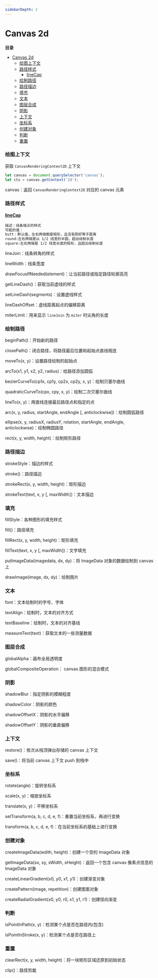 ```yaml
---
sidebarDepth: 2
---
```


# Canvas 2d

**目录**

- [Canvas 2d](#canvas-2d)
    - [绘图上下文](#绘图上下文)
    - [路径样式](#路径样式)
      - [lineCap](#linecap)
    - [绘制路径](#绘制路径)
    - [路径描边](#路径描边)
    - [填充](#填充)
    - [文本](#文本)
    - [图层合成](#图层合成)
    - [阴影](#阴影)
    - [上下文](#上下文)
    - [坐标系](#坐标系)
    - [创建对象](#创建对象)
    - [判断](#判断)
    - [重置](#重置)

### 绘图上下文

获取 `CanvasRenderingContext2D` 上下文

```javascript
let canvas = document.querySelector('canvas');
let ctx = canvas.getContext('2d');
```

canvas：返回 `CanvasRenderingContext2D`  对应的 canvas 元素

### 路径样式

#### [lineCap](../examples/canvas2d/路径样式.md)

```markdown
描述：线条端点的样式
可能的值：
butt：默认值，左右两端都是矩形，且没有刚好等于距离
round:左右两端是以 1/2 线宽的半圆，超出绘制长度
square:左右两端是 1/2 线宽长度的矩形，且超出绘制长度
```

lineJoin：线条转角的样式

lineWidth：线条宽度

drawFocusIfNeeded(element)：让当前路径或指定路径轮廓高亮

getLineDash()：获取当前虚线的样式

setLineDash(segments)：设置虚线样式

lineDashOffset：虚线距离起点的偏移距离

miterLimit：用来显示 `lineJoin` 为 `miter` 时尖角的长度

### 绘制路径

beginPath()：开始新的路径

closePath()：闭合路径，将路径最后位置和起始点直线相连

moveTo(x, y)：设置路径绘制的起始点

arcTo(x1, y1, x2, y2, radius)：给路径添加圆弧

bezierCurveTo(cp1x, cp1y, cp2x, cp2y, x, y)：绘制贝塞尔曲线

quadraticCurveTo(cpx, cpy, x, y)：绘制二次贝塞尔曲线

lineTo(x, y)：用直线连接最后路径点和指定的点

arc(x, y, radius, startAngle, endAngle [, anticlockwise])：绘制圆弧路径

ellipse(x, y, radiusX, radiusY, rotation, startAngle, endAngle, anticlockwise)：绘制椭圆路径

rect(x, y, width, height)：绘制矩形路径

### 路径描边

strokeStyle：描边的样式

stroke()：路径描边

strokeRect(x, y, width, height)：矩形描边

strokeText(text, x, y [, maxWidth])：文本描边

### 填充

fillStyle：各种图形的填充样式

fill()：路径填充

fillRect(x, y, width, height)：矩形填充

fillText(text, x, y [, maxWidth])：文字填充

putImageData(imagedata, dx, dy)：将 ImageData 对象的数据绘制到 canvas 上

drawImage(image, dx, dy)：绘制图片

### 文本

font：文本绘制时的字号、字体

textAlign：绘制时，文本的对齐方式

textBaseline：绘制时，文本的对齐基线

measureText(text)：获取文本的一些测量数据

### 图层合成

globalAlpha：画布全局透明度

globalCompositeOperation： canvas 图形的混合模式

### 阴影

shadowBlur：指定阴影的模糊程度

shadowColor：阴影的颜色

shadowOffsetX：阴影的水平偏移

shadowOffsetY：阴影的垂直偏移

### 上下文

restore()：依次从栈顶弹出存储的 canvas 上下文

save()：将当前 canvas 上下文 push 到栈中

### 坐标系

rotate(angle)：旋转坐标系

scale(x, y)：缩放坐标系

translate(x, y)：平移坐标系

setTransform(a, b, c, d, e, f)：重置当前坐标系，再进行变换

transform(a, b, c, d, e, f)：在当前坐标系的基础上进行变换

### 创建对象

createImageData(wdith, height)：创建一个空的 ImageData 对象

getImageData(sx, sy, sWidth, sHeight)：返回一个包含 canvas 像素点信息的 ImageData 对象

createLinearGradient(x0, y0, x1, y1)：创建渐变对象

createPattern(image, repetition)：创建图案对象

createRadialGradient(x0, y0, r0, x1, y1, r1)：创建径向渐变

### 判断

isPointInPath(x, y)：检测某个点是否在路径内(包含)

isPointInStroke(x, y)：检测某个点是否在路径上

### 重置

clearRect(x, y, width, height)：将一块矩形区域还原到初始状态

clip()：路径剪裁













